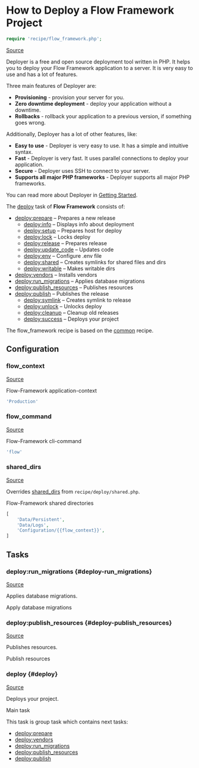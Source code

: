 <!-- DO NOT EDIT THIS FILE! -->
<!-- Instead edit recipe/flow_framework.php -->
<!-- Then run bin/docgen -->

# How to Deploy a Flow Framework Project

```php
require 'recipe/flow_framework.php';
```

[Source](/recipe/flow_framework.php)

Deployer is a free and open source deployment tool written in PHP. 
It helps you to deploy your Flow Framework application to a server. 
It is very easy to use and has a lot of features. 

Three main features of Deployer are:
- **Provisioning** - provision your server for you.
- **Zero downtime deployment** - deploy your application without a downtime.
- **Rollbacks** - rollback your application to a previous version, if something goes wrong.

Additionally, Deployer has a lot of other features, like:
- **Easy to use** - Deployer is very easy to use. It has a simple and intuitive syntax.
- **Fast** - Deployer is very fast. It uses parallel connections to deploy your application.
- **Secure** - Deployer uses SSH to connect to your server.
- **Supports all major PHP frameworks** - Deployer supports all major PHP frameworks.

You can read more about Deployer in [Getting Started](/docs/getting-started.md).

The [deploy](#deploy) task of **Flow Framework** consists of:
* [deploy:prepare](/docs/recipe/common.md#deploy-prepare) – Prepares a new release
  * [deploy:info](/docs/recipe/deploy/info.md#deploy-info) – Displays info about deployment
  * [deploy:setup](/docs/recipe/deploy/setup.md#deploy-setup) – Prepares host for deploy
  * [deploy:lock](/docs/recipe/deploy/lock.md#deploy-lock) – Locks deploy
  * [deploy:release](/docs/recipe/deploy/release.md#deploy-release) – Prepares release
  * [deploy:update_code](/docs/recipe/deploy/update_code.md#deploy-update_code) – Updates code
  * [deploy:env](/docs/recipe/deploy/env.md#deploy-env) – Configure .env file
  * [deploy:shared](/docs/recipe/deploy/shared.md#deploy-shared) – Creates symlinks for shared files and dirs
  * [deploy:writable](/docs/recipe/deploy/writable.md#deploy-writable) – Makes writable dirs
* [deploy:vendors](/docs/recipe/deploy/vendors.md#deploy-vendors) – Installs vendors
* [deploy:run_migrations](/docs/recipe/flow_framework.md#deploy-run_migrations) – Applies database migrations
* [deploy:publish_resources](/docs/recipe/flow_framework.md#deploy-publish_resources) – Publishes resources
* [deploy:publish](/docs/recipe/common.md#deploy-publish) – Publishes the release
  * [deploy:symlink](/docs/recipe/deploy/symlink.md#deploy-symlink) – Creates symlink to release
  * [deploy:unlock](/docs/recipe/deploy/lock.md#deploy-unlock) – Unlocks deploy
  * [deploy:cleanup](/docs/recipe/deploy/cleanup.md#deploy-cleanup) – Cleanup old releases
  * [deploy:success](/docs/recipe/common.md#deploy-success) – Deploys your project


The flow_framework recipe is based on the [common](/docs/recipe/common.md) recipe.

## Configuration
### flow_context
[Source](https://github.com/deployphp/deployer/blob/master/recipe/flow_framework.php#L10)

Flow-Framework application-context

```php title="Default value"
'Production'
```


### flow_command
[Source](https://github.com/deployphp/deployer/blob/master/recipe/flow_framework.php#L13)

Flow-Framework cli-command

```php title="Default value"
'flow'
```


### shared_dirs
[Source](https://github.com/deployphp/deployer/blob/master/recipe/flow_framework.php#L16)

Overrides [shared_dirs](/docs/recipe/deploy/shared.md#shared_dirs) from `recipe/deploy/shared.php`.

Flow-Framework shared directories

```php title="Default value"
[
    'Data/Persistent',
    'Data/Logs',
    'Configuration/{{flow_context}}',
]
```



## Tasks

### deploy\:run_migrations {#deploy-run_migrations}
[Source](https://github.com/deployphp/deployer/blob/master/recipe/flow_framework.php#L26)

Applies database migrations.

Apply database migrations


### deploy\:publish_resources {#deploy-publish_resources}
[Source](https://github.com/deployphp/deployer/blob/master/recipe/flow_framework.php#L34)

Publishes resources.

Publish resources


### deploy {#deploy}
[Source](https://github.com/deployphp/deployer/blob/master/recipe/flow_framework.php#L42)

Deploys your project.

Main task


This task is group task which contains next tasks:
* [deploy:prepare](/docs/recipe/common.md#deploy-prepare)
* [deploy:vendors](/docs/recipe/deploy/vendors.md#deploy-vendors)
* [deploy:run_migrations](/docs/recipe/flow_framework.md#deploy-run_migrations)
* [deploy:publish_resources](/docs/recipe/flow_framework.md#deploy-publish_resources)
* [deploy:publish](/docs/recipe/common.md#deploy-publish)


